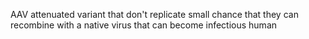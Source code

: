 AAV
attenuated variant that don't replicate
small chance that they can recombine with a native virus that can become infectious
human